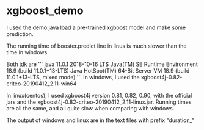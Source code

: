 # xgboost_demo

I used the demo.java load a pre-trained xgboost model and make some prediction.

The running time of booster.predict line in linus is much slower than the time in windows

Both jdk are 
'''
  java 11.0.1 2018-10-16 LTS
  Java(TM) SE Runtime Environment 18.9 (build 11.0.1+13-LTS)
  Java HotSpot(TM) 64-Bit Server VM 18.9 (build 11.0.1+13-LTS, mixed mode)
'''
In windows, I used the xgboost4j-0.82-criteo-20190412_2.11-win64

In linux(centos), I used xgboost4j version 0.81, 0.82, 0.90, with the official jars and the xgboost4j-0.82-criteo-20190412_2.11-linux.jar. Running times are all the same, and all quite slow when comparing with windows.

The output of windows and linux are in the text files with prefix "duration_"

